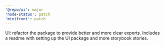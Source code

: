 ```yaml
---
'@repo/ui': major
'node-status': patch
'minifront': patch
---
```


UI: refactor the package to provide better and more clear exports. Includes a readme with setting up the UI package and more storybook stories.
